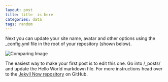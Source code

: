 ```yaml
---
layout: post
title: title  is here
categories: data
tags: random
---
```




Next you can update your site name, avatar and other options using the _config.yml file in the root of your repository (shown below).

![Comparing Image][compare]

The easiest way to make your first post is to edit this one. Go into /_posts/ and update the Hello World markdown file. For more instructions head over to the [Jekyll Now repository](https://github.com/barryclark/jekyll-now) on GitHub.

[directory]: images/
[compare]: 20140303-amplitudes.png "FF estimation algorithm"
